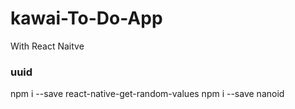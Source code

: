 # kawai-To-Do-App
With React Naitve 


### uuid
npm i --save react-native-get-random-values
npm i --save nanoid
